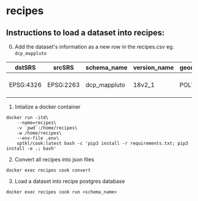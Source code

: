 # recipes

## Instructions to load a dataset into recipes:

0. Add the dataset's information as a new row in the recipes.csv
eg. `dcp_mappluto`

| dstSRS | srcSRS | schema_name | version_name | geometryType |  layerCreationOptions | metaInfo | path | srcOpenOptions | newFieldNames |
| ----------- | ------------- | ------------- | ------------- | ----------- | ------------- | ------------- | ------------- | ----------- | ------------- |
| EPSG:4326 | EPSG:2263 | dcp_mappluto | 18v2_1 | POLYGON | ['OVERWRITE=YES', 'PRECISION=NO'] | bytes | https://www1.nyc.gov/assets/planning/download/zip/data-maps/open-data/nyc_mappluto_18v2_1_shp.zip/MapPLUTO.shp  | [] | [] |

1. Intialize a docker container
```
docker run -itd\
    --name=recipes\
    -v `pwd`:/home/recipes\
    -w /home/recipes\
    --env-file .env\
    sptkl/cook:latest bash -c 'pip3 install -r requirements.txt; pip3 install -e .; bash'
```

2. Convert all recipes into json files
```
docker exec recipes cook convert
```

3. Load a dataset into recipe postgres database
```
docker exec recipes cook run <schema_name>
```
